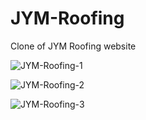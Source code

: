# JYM-Roofing
Clone of JYM Roofing website

![JYM-Roofing-1](https://user-images.githubusercontent.com/90648825/200401775-3f6fdf9d-6d80-4785-9740-d93b7c88a89b.PNG)

![JYM-Roofing-2](https://user-images.githubusercontent.com/90648825/200401780-14f9d0c7-2ef8-47f4-ba55-0126f1d779a3.PNG)

![JYM-Roofing-3](https://user-images.githubusercontent.com/90648825/200401783-e8e33dbe-06c7-48e2-81b1-e0453223bdf8.PNG)
